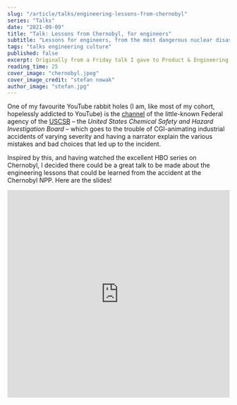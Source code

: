 ```yaml
---
slug: "/article/talks/engineering-lessons-from-chernobyl"
series: "Talks"
date: "2021-09-09"
title: "Talk: Lessons from Chernobyl, for engineers"
subtitle: "Lessons for engineers, from the most dangerous nuclear disaster in history"
tags: "talks engineering culture"
published: false
excerpt: Originally from a Friday talk I gave to Product & Engineering at tails.com in 2021.
reading_time: 25
cover_image: "chernobyl.jpeg"
cover_image_credit: "stefan nowak"
author_image: "stefan.jpg"
---
```


One of my favourite YouTube rabbit holes (I am, like most of my cohort, hopelessly addicted to YouTube) is the [channel](https://www.youtube.com/user/USCSB) of the little-known Federal agency of the [USCSB](https://www.csb.gov/about-the-csb/) – the *United States Chemical Safety and Hazard Investigation Board* – which goes to the trouble of CGI-animating industrial accidents of varying severity and having a narrator explain the various mistakes and bad choices that led up to the incident.

Inspired by this, and having watched the excellent HBO series on Chernobyl, I decided there could be a great talk to be made about the engineering lessons that could be learned from the accident at the Chernobyl NPP. Here are the slides!

<iframe src="https://docs.google.com/presentation/d/e/2PACX-1vTgfiJW6nGdiHefqZjGUlhRy2Oq-c2jHZTrlmA6hVp_Ep2flu17ZTxGA2PcXZE_k80zIglY5iev6qcV/embed?start=false&loop=true&delayms=5000" frameborder="0" width="100%" height="469" allowfullscreen="true" mozallowfullscreen="true" webkitallowfullscreen="true"></iframe>